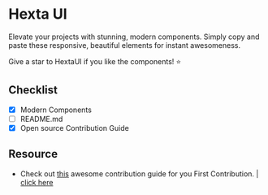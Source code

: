 # Hexta UI
Elevate your projects with stunning, modern components. Simply copy and paste these responsive, beautiful elements for instant awesomeness.

Give a star to HextaUI if you like the components! ⭐ 

## Checklist
- [x] Modern Components
- [ ] README.md
- [x] Open source Contribution Guide

## Resource
- Check out [this](https://github.com/firstcontributions/first-contributions) awesome contribution guide for you First Contribution. | [click here](https://github.com/firstcontributions/first-contributions)
